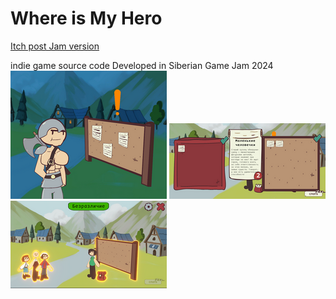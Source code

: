 # Where is My Hero

[Itch post Jam version](https://forsakenaginor.itch.io/whereismyhero)

indie game source code
Developed in Siberian Game Jam 2024
![screenshot](1.png)
![screenshot](2.png)
![screenshot](3.png)
